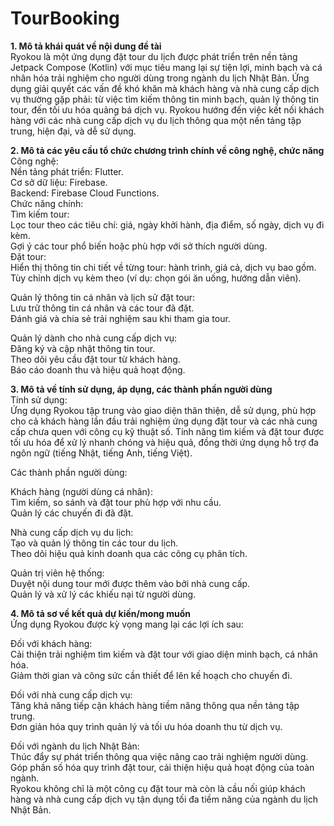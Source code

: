 # TourBooking

**1. Mô tả khái quát về nội dung đề tài**  
Ryokou là một ứng dụng đặt tour du lịch được phát triển trên nền tảng Jetpack Compose (Kotlin) với mục tiêu mang lại sự tiện lợi, minh bạch và cá nhân hóa trải nghiệm cho người dùng trong ngành du lịch Nhật Bản. Ứng dụng giải quyết các vấn đề khó khăn mà khách hàng và nhà cung cấp dịch vụ thường gặp phải: từ việc tìm kiếm thông tin minh bạch, quản lý thông tin tour, đến tối ưu hóa quảng bá dịch vụ. Ryokou hướng đến việc kết nối khách hàng với các nhà cung cấp dịch vụ du lịch thông qua một nền tảng tập trung, hiện đại, và dễ sử dụng.

**2. Mô tả các yêu cầu tổ chức chương trình chính về công nghệ, chức năng**  
Công nghệ:  
Nền tảng phát triển: Flutter.  
Cơ sở dữ liệu: Firebase.  
Backend: Firebase Cloud Functions.  
Chức năng chính:  
    Tìm kiếm tour:  
Lọc tour theo các tiêu chí: giá, ngày khởi hành, địa điểm, số ngày, dịch vụ đi kèm.  
Gợi ý các tour phổ biến hoặc phù hợp với sở thích người dùng.  
    Đặt tour:  
Hiển thị thông tin chi tiết về từng tour: hành trình, giá cả, dịch vụ bao gồm.  
Tùy chỉnh dịch vụ kèm theo (ví dụ: chọn gói ăn uống, hướng dẫn viên).  
  
Quản lý thông tin cá nhân và lịch sử đặt tour:  
Lưu trữ thông tin cá nhân và các tour đã đặt.  
Đánh giá và chia sẻ trải nghiệm sau khi tham gia tour.  
  
Quản lý dành cho nhà cung cấp dịch vụ:  
Đăng ký và cập nhật thông tin tour.  
Theo dõi yêu cầu đặt tour từ khách hàng.  
Báo cáo doanh thu và hiệu quả hoạt động.    
  
**3. Mô tả về tính sử dụng, áp dụng, các thành phần người dùng**  
Tính sử dụng:  
Ứng dụng Ryokou tập trung vào giao diện thân thiện, dễ sử dụng, phù hợp cho cả khách hàng lần đầu trải nghiệm ứng dụng đặt tour và các nhà cung cấp chưa quen với công cụ kỹ thuật số. Tính năng tìm kiếm và đặt tour được tối ưu hóa để xử lý nhanh chóng và hiệu quả, đồng thời ứng dụng hỗ trợ đa ngôn ngữ (tiếng Nhật, tiếng Anh, tiếng Việt).  

Các thành phần người dùng:  
  
Khách hàng (người dùng cá nhân):  
Tìm kiếm, so sánh và đặt tour phù hợp với nhu cầu.  
Quản lý các chuyến đi đã đặt.  
  
Nhà cung cấp dịch vụ du lịch:  
Tạo và quản lý thông tin các tour du lịch.  
Theo dõi hiệu quả kinh doanh qua các công cụ phân tích.  

Quản trị viên hệ thống:  
Duyệt nội dung tour mới được thêm vào bởi nhà cung cấp.  
Quản lý và xử lý các khiếu nại từ người dùng.  
  
**4. Mô tả sơ về kết quả dự kiến/mong muốn**  
Ứng dụng Ryokou được kỳ vọng mang lại các lợi ích sau:  
  
Đối với khách hàng:  
Cải thiện trải nghiệm tìm kiếm và đặt tour với giao diện minh bạch, cá nhân hóa.  
Giảm thời gian và công sức cần thiết để lên kế hoạch cho chuyến đi.  
  
Đối với nhà cung cấp dịch vụ:  
Tăng khả năng tiếp cận khách hàng tiềm năng thông qua nền tảng tập trung.  
Đơn giản hóa quy trình quản lý và tối ưu hóa doanh thu từ dịch vụ.  
  
Đối với ngành du lịch Nhật Bản:  
Thúc đẩy sự phát triển thông qua việc nâng cao trải nghiệm người dùng.  
Góp phần số hóa quy trình đặt tour, cải thiện hiệu quả hoạt động của toàn ngành.  
Ryokou không chỉ là một công cụ đặt tour mà còn là cầu nối giúp khách hàng và nhà cung cấp dịch vụ tận dụng tối đa tiềm năng của ngành du lịch Nhật Bản.  
